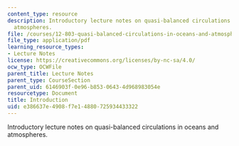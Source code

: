 ```yaml
---
content_type: resource
description: Introductory lecture notes on quasi-balanced circulations in oceans and
  atmospheres.
file: /courses/12-803-quasi-balanced-circulations-in-oceans-and-atmospheres-fall-2009/e386637e4908f7e14880725934433322_MIT12_803F09_lec01.pdf
file_type: application/pdf
learning_resource_types:
- Lecture Notes
license: https://creativecommons.org/licenses/by-nc-sa/4.0/
ocw_type: OCWFile
parent_title: Lecture Notes
parent_type: CourseSection
parent_uid: 6146903f-0e96-b853-0643-4d968983054e
resourcetype: Document
title: Introduction
uid: e386637e-4908-f7e1-4880-725934433322
---
```

Introductory lecture notes on quasi-balanced circulations in oceans and atmospheres.